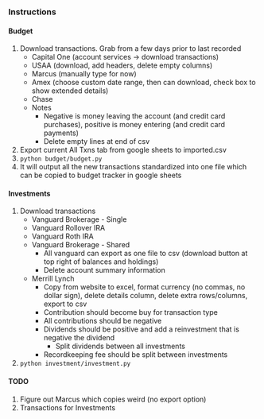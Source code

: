 ### Instructions
#### Budget
1. Download transactions. Grab from a few days prior to last recorded
    - Capital One (account services -> download transactions)
    - USAA (download, add headers, delete empty columns)
    - Marcus (manually type for now)
    - Amex (choose custom date range, then can download, check box to show extended details)
    - Chase
    - Notes
        - Negative is money leaving the account (and credit card purchases), positive is money entering (and credit card payments)
        - Delete empty lines at end of csv
1. Export current All Txns tab from google sheets to imported.csv
1. `python budget/budget.py` 
1. It will output all the new transactions standardized into one file which can be copied to budget tracker in google sheets

#### Investments
1. Download transactions
    - Vanguard Brokerage - Single
    - Vanguard Rollover IRA
    - Vanguard Roth IRA
    - Vanguard Brokerage - Shared
      - All vanguard can export as one file to csv (download button at top right of balances and holdings)
      - Delete account summary information
    - Merrill Lynch
      - Copy from website to excel, format currency (no commas, no dollar sign), delete details column, delete extra rows/columns, export to csv
      - Contribution should become buy for transaction type
      - All contributions should be negative
      - Dividends should be positive and add a reinvestment that is negative the dividend
        - Split dividends between all investments
      - Recordkeeping fee should be split between investments
1. `python investment/investment.py`
#### TODO
1. Figure out Marcus which copies weird (no export option)
1. Transactions for Investments